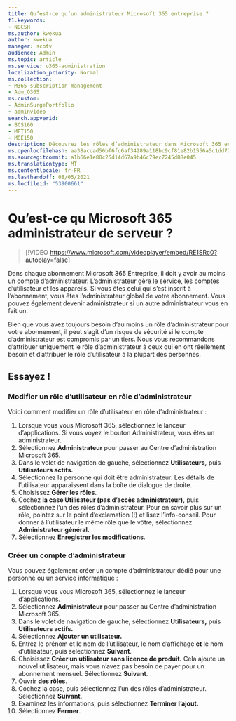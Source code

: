```yaml
---
title: Qu’est-ce qu’un administrateur Microsoft 365 entreprise ?
f1.keywords:
- NOCSH
ms.author: kwekua
author: kwekua
manager: scotv
audience: Admin
ms.topic: article
ms.service: o365-administration
localization_priority: Normal
ms.collection:
- M365-subscription-management
- Adm_O365
ms.custom:
- AdminSurgePortfolio
- adminvideo
search.appverid:
- BCS160
- MET150
- MOE150
description: Découvrez les rôles d’administrateur dans Microsoft 365 entreprise.
ms.openlocfilehash: aa38accad56bf6fc6af34289a118bc9cf81e82b1556a5c1dd72634bed85af6d2
ms.sourcegitcommit: a1b66e1e80c25d14d67a9b46c79ec7245d88e045
ms.translationtype: MT
ms.contentlocale: fr-FR
ms.lasthandoff: 08/05/2021
ms.locfileid: "53900661"
---
```

# <a name="what-is-a-microsoft-365-admin"></a>Qu’est-ce qu Microsoft 365 administrateur de serveur ?

> [!VIDEO https://www.microsoft.com/videoplayer/embed/RE1SRc0?autoplay=false]

Dans chaque abonnement Microsoft 365 Entreprise, il doit y avoir au moins un compte d’administrateur. L’administrateur gère le service, les comptes d’utilisateur et les appareils. Si vous êtes celui qui s’est inscrit à l’abonnement, vous êtes l’administrateur global de votre abonnement. Vous pouvez également devenir administrateur si un autre administrateur vous en fait un.

Bien que vous avez toujours besoin d’au moins un rôle d’administrateur pour votre abonnement, il peut s’agit d’un risque de sécurité si le compte d’administrateur est compromis par un tiers. Nous vous recommandons d’attribuer uniquement le rôle d’administrateur à ceux qui en ont réellement besoin et d’attribuer le rôle d’utilisateur à la plupart des personnes.

## <a name="try-it"></a>Essayez !

### <a name="change-a-user-role-to-an-admin-role"></a>Modifier un rôle d’utilisateur en rôle d’administrateur

Voici comment modifier un rôle d’utilisateur en rôle d’administrateur :

1. Lorsque vous vous Microsoft 365, sélectionnez le lanceur d’applications. Si vous voyez le bouton Administrateur, vous êtes un administrateur.
1. Sélectionnez **Administrateur** pour passer au Centre d’administration Microsoft 365.
1. Dans le volet de navigation de gauche, sélectionnez **Utilisateurs,** puis **Utilisateurs actifs.**
1. Sélectionnez la personne qui doit être administrateur. Les détails de l’utilisateur apparaissent dans la boîte de dialogue de droite.
1. Choisissez **Gérer les rôles.**
1. Cochez **la case Utilisateur (pas d’accès administrateur),** puis sélectionnez l’un des rôles d’administrateur. Pour en savoir plus sur un rôle, pointez sur le point d’exclamation (!) et lisez l’info-conseil. Pour donner à l’utilisateur le même rôle que le vôtre, sélectionnez **Administrateur général.**
1. Sélectionnez **Enregistrer les modifications**.

### <a name="create-an-admin-account"></a>Créer un compte d’administrateur 

Vous pouvez également créer un compte d’administrateur dédié pour une personne ou un service informatique :

1. Lorsque vous vous Microsoft 365, sélectionnez le lanceur d’applications.
1. Sélectionnez **Administrateur** pour passer au Centre d’administration Microsoft 365.
1. Dans le volet de navigation de gauche, sélectionnez **Utilisateurs,** puis **Utilisateurs actifs.**
1. Sélectionnez **Ajouter un utilisateur.**
1. Entrez le prénom  et le nom de l’utilisateur, le nom d’affichage **et** le nom d’utilisateur, puis sélectionnez **Suivant**.
1. Choisissez **Créer un utilisateur sans licence de produit.** Cela ajoute un nouvel utilisateur, mais vous n’avez pas besoin de payer pour un abonnement mensuel. Sélectionnez **Suivant**.
1. Ouvrir **des rôles**.
1. Cochez la case, puis sélectionnez l’un des rôles d’administrateur. Sélectionnez **Suivant**.
1. Examinez les informations, puis sélectionnez **Terminer l’ajout.**
1. Sélectionnez **Fermer**.
